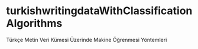 # turkishwritingdataWithClassificationAlgorithms
Türkçe Metin Veri Kümesi Üzerinde Makine Öğrenmesi Yöntemleri
